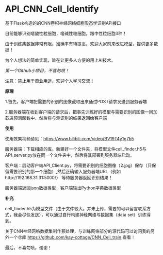 # API_CNN_Cell_Identify
基于Flask构造的的CNN卷积神经网络细胞形态学识别API接口

目前能够识别嗜酸性粒细胞，嗜碱性粒细胞，跟中性粒细胞3种！

由于训练集数据非常有限，准确率有待提高，欢迎大家前来改进模型，提供更多数据！


为个人想法的简单实现，旨在让更多人方便的用上AI技术。


*第一个Github小项目，不喜勿喷！*


注意：禁止用于商业用途，欢迎个人学习交流！


**原理**

1.首先，客户端把需要的识别的图像截取出来通过POST请求发送到服务器端


2.服务器端在收到客户端的请求后，把事先训练好的模型与需要识别的图像一同加载进预测函数中，然后将与测识别的结果返回给客户端



**使用**

使用效果视频请见：https://www.bilibili.com/video/BV19T4y1g7b5

服务器端：下载相应的库。新建好一个文件夹，将模型文件cell_finder.h5与API_server.py放在同一个文件夹中，然后将其部署到服务器端启动。

客户端：启动客户端API_Client.py，将需要识别的细胞图像（2.jpg）保存（只保留需要识别的那一个细胞）,然后正确输入服务器端URL（例如http://192.168.31.31:5000/） 等待服务器返回识别结果！

服务器端返回json数据类型，客户端输出Python字典数据类型

**补充**

cell_finder.h5为模型文件（由于文件较大，并未上传，需要的可以留言联系方式，我会尽快发送），可以通过自行构建神经网络与数据集（data set）训练得到。

关于CNN神经网络数据集制作预处理，与训练网络部分的源代码可以访问我的另外一个仓库 https://github.com/kay-cottage/CNN_Cell_train 查看！

最后，不喜勿喷，谢谢！
